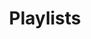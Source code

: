 ---
layout: playlists
permalink: /playlists/index.html
title: "Playlists"
tags: [blog, playlists, music]
playlists:
    - id: omgpancakeable/playlist/29cxXpgTcz1D0zppAZuTeK?si=AnLpNd7rQJKDttgB6_xAiw
      title: January 
    - id: 1169505821/playlist/5EljEsDR7RyUIxYimP9K42
      title: February
    - id: omgpancakeable/playlist/76YCndueS2M2dYSwg58qmu?si=EcEj9nwOQUG5NdEWGxcu7Q
      title: March
    - id: omgpancakeable/playlist/4OL9K5Z0wBUDbsXvgANw68?si=YyuUp8-vS6SgdL4VldmO0A
      title: April
---